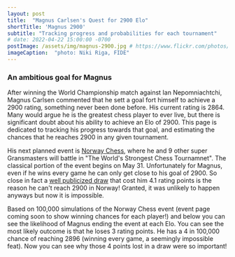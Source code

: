 ```yaml
---
layout: post
title:  "Magnus Carlsen's Quest for 2900 Elo"
shortTitle: 'Magnus 2900'
subtitle: "Tracking progress and probabilities for each tournament"
# date: 2022-04-22 15:00:00 -0700
postImage: /assets/img/magnus-2900.jpg # https://www.flickr.com/photos/fide/51782665101/
imageCaption:  "photo: Niki Riga, FIDE"
---
```


<script src="https://cdn.plot.ly/plotly-latest.min.js"></script> 

<style>
    .field td {padding: 3px 3px; }
    .field th {padding: 3px 3px; }
    .narrow {width: 50%; margin: auto;}
    .post-header{
        margin-bottom: 10px;
    }
    .post-title{
        margin-bottom: 10px;
    }
    .pad{
        padding: 5px;
    }
.postImage {
  display: block;
  text-align: center;
  margin-left: auto;
  margin-right: auto;
  font-size: 12px;
  max-height: 360px;
  padding-top: 0px;
}

.postImage img {
  height: auto;
  max-height: 360px;
}

.caption {
  display: block;
  text-align: center;
  margin-left: auto;
  margin-right: auto;
  font-size: 12px;
}
</style>

### An ambitious goal for Magnus

After winning the World Championship match against Ian Nepomniachtchi, Magnus Carlsen commented that he sett a goal fort himself to achieve a 2900 rating, something never been done before. His current rating is 2864. Many would argue he is the greatest chess player to ever live, but there is significant doubt about his ability to achieve an Elo of 2900. This page is dedicated to tracking his progress towards that goal, and estimating the chances that he reaches 2900 in any given tournament.

His next planned event is [Norway Chess][norway], where he and 9 other super Gransmasters will battle in "The World's Strongest Chess Tournamnet". The classical portion of the event begins on May 31. Unfortunately for Magnus, even if he wins every game he can only get close to his goal of 2900. So close in fact a [well publicized draw][draw] that cost him 4.1 rating points is the reason he can't reach 2900 in Norway! Granted, it was unlikely to happen anyways but now it is impossible.

Based on 100,000 simulations of the Norway Chess event (event page coming soon to show winning chances for each player!) and below you can see the likelihood of Magnus ending the event at each Elo. You can see the most likely outcome is that he loses 3 rating points. He has a 4 in 100,000 chance of reaching 2896 (winning every game, a seemingly impossible feat). Now you can see why those 4 points lost in a draw were so important!


<div>                            <div id="9c17ce6f-cce3-425b-9026-4e8ec9762760" class="plotly-graph-div" style="height:100%; width:100%;"></div>            <script type="text/javascript">                                    window.PLOTLYENV=window.PLOTLYENV || {};                                    if (document.getElementById("9c17ce6f-cce3-425b-9026-4e8ec9762760")) {                    Plotly.newPlot(                        "9c17ce6f-cce3-425b-9026-4e8ec9762760",                        [{"alignmentgroup":"True","hovertemplate":"Elo=%{x}<br>Probability (%)=%{y}<extra></extra>","legendgroup":"","marker":{"color":"#ffb703","pattern":{"shape":""}},"name":"","offsetgroup":"","orientation":"v","showlegend":false,"textposition":"auto","x":[2876,2856,2866,2871,2851,2881,2861,2846,2841,2831,2886,2836,2826,2891,2821,2896],"xaxis":"x","y":[6.721,17.309,18.86,13.4,11.347,2.408,20.686,5.562,2.22,0.158,0.574,0.652,0.025,0.072,0.002,0.004],"yaxis":"y","type":"bar"}],                        {"barmode":"relative","legend":{"title":{"text":"Grand Prix Result"},"tracegroupgap":0},"margin":{"t":60},"template":{"data":{"barpolar":[{"marker":{"line":{"color":"white","width":0.5},"pattern":{"fillmode":"overlay","size":10,"solidity":0.2}},"type":"barpolar"}],"bar":[{"error_x":{"color":"rgb(36,36,36)"},"error_y":{"color":"rgb(36,36,36)"},"marker":{"line":{"color":"white","width":0.5},"pattern":{"fillmode":"overlay","size":10,"solidity":0.2}},"type":"bar"}],"carpet":[{"aaxis":{"endlinecolor":"rgb(36,36,36)","gridcolor":"white","linecolor":"white","minorgridcolor":"white","startlinecolor":"rgb(36,36,36)"},"baxis":{"endlinecolor":"rgb(36,36,36)","gridcolor":"white","linecolor":"white","minorgridcolor":"white","startlinecolor":"rgb(36,36,36)"},"type":"carpet"}],"choropleth":[{"colorbar":{"outlinewidth":1,"tickcolor":"rgb(36,36,36)","ticks":"outside"},"type":"choropleth"}],"contourcarpet":[{"colorbar":{"outlinewidth":1,"tickcolor":"rgb(36,36,36)","ticks":"outside"},"type":"contourcarpet"}],"contour":[{"colorbar":{"outlinewidth":1,"tickcolor":"rgb(36,36,36)","ticks":"outside"},"colorscale":[[0.0,"#440154"],[0.1111111111111111,"#482878"],[0.2222222222222222,"#3e4989"],[0.3333333333333333,"#31688e"],[0.4444444444444444,"#26828e"],[0.5555555555555556,"#1f9e89"],[0.6666666666666666,"#35b779"],[0.7777777777777778,"#6ece58"],[0.8888888888888888,"#b5de2b"],[1.0,"#fde725"]],"type":"contour"}],"heatmapgl":[{"colorbar":{"outlinewidth":1,"tickcolor":"rgb(36,36,36)","ticks":"outside"},"colorscale":[[0.0,"#440154"],[0.1111111111111111,"#482878"],[0.2222222222222222,"#3e4989"],[0.3333333333333333,"#31688e"],[0.4444444444444444,"#26828e"],[0.5555555555555556,"#1f9e89"],[0.6666666666666666,"#35b779"],[0.7777777777777778,"#6ece58"],[0.8888888888888888,"#b5de2b"],[1.0,"#fde725"]],"type":"heatmapgl"}],"heatmap":[{"colorbar":{"outlinewidth":1,"tickcolor":"rgb(36,36,36)","ticks":"outside"},"colorscale":[[0.0,"#440154"],[0.1111111111111111,"#482878"],[0.2222222222222222,"#3e4989"],[0.3333333333333333,"#31688e"],[0.4444444444444444,"#26828e"],[0.5555555555555556,"#1f9e89"],[0.6666666666666666,"#35b779"],[0.7777777777777778,"#6ece58"],[0.8888888888888888,"#b5de2b"],[1.0,"#fde725"]],"type":"heatmap"}],"histogram2dcontour":[{"colorbar":{"outlinewidth":1,"tickcolor":"rgb(36,36,36)","ticks":"outside"},"colorscale":[[0.0,"#440154"],[0.1111111111111111,"#482878"],[0.2222222222222222,"#3e4989"],[0.3333333333333333,"#31688e"],[0.4444444444444444,"#26828e"],[0.5555555555555556,"#1f9e89"],[0.6666666666666666,"#35b779"],[0.7777777777777778,"#6ece58"],[0.8888888888888888,"#b5de2b"],[1.0,"#fde725"]],"type":"histogram2dcontour"}],"histogram2d":[{"colorbar":{"outlinewidth":1,"tickcolor":"rgb(36,36,36)","ticks":"outside"},"colorscale":[[0.0,"#440154"],[0.1111111111111111,"#482878"],[0.2222222222222222,"#3e4989"],[0.3333333333333333,"#31688e"],[0.4444444444444444,"#26828e"],[0.5555555555555556,"#1f9e89"],[0.6666666666666666,"#35b779"],[0.7777777777777778,"#6ece58"],[0.8888888888888888,"#b5de2b"],[1.0,"#fde725"]],"type":"histogram2d"}],"histogram":[{"marker":{"line":{"color":"white","width":0.6}},"type":"histogram"}],"mesh3d":[{"colorbar":{"outlinewidth":1,"tickcolor":"rgb(36,36,36)","ticks":"outside"},"type":"mesh3d"}],"parcoords":[{"line":{"colorbar":{"outlinewidth":1,"tickcolor":"rgb(36,36,36)","ticks":"outside"}},"type":"parcoords"}],"pie":[{"automargin":true,"type":"pie"}],"scatter3d":[{"line":{"colorbar":{"outlinewidth":1,"tickcolor":"rgb(36,36,36)","ticks":"outside"}},"marker":{"colorbar":{"outlinewidth":1,"tickcolor":"rgb(36,36,36)","ticks":"outside"}},"type":"scatter3d"}],"scattercarpet":[{"marker":{"colorbar":{"outlinewidth":1,"tickcolor":"rgb(36,36,36)","ticks":"outside"}},"type":"scattercarpet"}],"scattergeo":[{"marker":{"colorbar":{"outlinewidth":1,"tickcolor":"rgb(36,36,36)","ticks":"outside"}},"type":"scattergeo"}],"scattergl":[{"marker":{"colorbar":{"outlinewidth":1,"tickcolor":"rgb(36,36,36)","ticks":"outside"}},"type":"scattergl"}],"scattermapbox":[{"marker":{"colorbar":{"outlinewidth":1,"tickcolor":"rgb(36,36,36)","ticks":"outside"}},"type":"scattermapbox"}],"scatterpolargl":[{"marker":{"colorbar":{"outlinewidth":1,"tickcolor":"rgb(36,36,36)","ticks":"outside"}},"type":"scatterpolargl"}],"scatterpolar":[{"marker":{"colorbar":{"outlinewidth":1,"tickcolor":"rgb(36,36,36)","ticks":"outside"}},"type":"scatterpolar"}],"scatter":[{"marker":{"colorbar":{"outlinewidth":1,"tickcolor":"rgb(36,36,36)","ticks":"outside"}},"type":"scatter"}],"scatterternary":[{"marker":{"colorbar":{"outlinewidth":1,"tickcolor":"rgb(36,36,36)","ticks":"outside"}},"type":"scatterternary"}],"surface":[{"colorbar":{"outlinewidth":1,"tickcolor":"rgb(36,36,36)","ticks":"outside"},"colorscale":[[0.0,"#440154"],[0.1111111111111111,"#482878"],[0.2222222222222222,"#3e4989"],[0.3333333333333333,"#31688e"],[0.4444444444444444,"#26828e"],[0.5555555555555556,"#1f9e89"],[0.6666666666666666,"#35b779"],[0.7777777777777778,"#6ece58"],[0.8888888888888888,"#b5de2b"],[1.0,"#fde725"]],"type":"surface"}],"table":[{"cells":{"fill":{"color":"rgb(237,237,237)"},"line":{"color":"white"}},"header":{"fill":{"color":"rgb(217,217,217)"},"line":{"color":"white"}},"type":"table"}]},"layout":{"annotationdefaults":{"arrowhead":0,"arrowwidth":1},"autotypenumbers":"strict","coloraxis":{"colorbar":{"outlinewidth":1,"tickcolor":"rgb(36,36,36)","ticks":"outside"}},"colorscale":{"diverging":[[0.0,"rgb(103,0,31)"],[0.1,"rgb(178,24,43)"],[0.2,"rgb(214,96,77)"],[0.3,"rgb(244,165,130)"],[0.4,"rgb(253,219,199)"],[0.5,"rgb(247,247,247)"],[0.6,"rgb(209,229,240)"],[0.7,"rgb(146,197,222)"],[0.8,"rgb(67,147,195)"],[0.9,"rgb(33,102,172)"],[1.0,"rgb(5,48,97)"]],"sequential":[[0.0,"#440154"],[0.1111111111111111,"#482878"],[0.2222222222222222,"#3e4989"],[0.3333333333333333,"#31688e"],[0.4444444444444444,"#26828e"],[0.5555555555555556,"#1f9e89"],[0.6666666666666666,"#35b779"],[0.7777777777777778,"#6ece58"],[0.8888888888888888,"#b5de2b"],[1.0,"#fde725"]],"sequentialminus":[[0.0,"#440154"],[0.1111111111111111,"#482878"],[0.2222222222222222,"#3e4989"],[0.3333333333333333,"#31688e"],[0.4444444444444444,"#26828e"],[0.5555555555555556,"#1f9e89"],[0.6666666666666666,"#35b779"],[0.7777777777777778,"#6ece58"],[0.8888888888888888,"#b5de2b"],[1.0,"#fde725"]]},"colorway":["#1F77B4","#FF7F0E","#2CA02C","#D62728","#9467BD","#8C564B","#E377C2","#7F7F7F","#BCBD22","#17BECF"],"font":{"color":"rgb(36,36,36)"},"geo":{"bgcolor":"white","lakecolor":"white","landcolor":"white","showlakes":true,"showland":true,"subunitcolor":"white"},"hoverlabel":{"align":"left"},"hovermode":"closest","mapbox":{"style":"light"},"paper_bgcolor":"white","plot_bgcolor":"white","polar":{"angularaxis":{"gridcolor":"rgb(232,232,232)","linecolor":"rgb(36,36,36)","showgrid":false,"showline":true,"ticks":"outside"},"bgcolor":"white","radialaxis":{"gridcolor":"rgb(232,232,232)","linecolor":"rgb(36,36,36)","showgrid":false,"showline":true,"ticks":"outside"}},"scene":{"xaxis":{"backgroundcolor":"white","gridcolor":"rgb(232,232,232)","gridwidth":2,"linecolor":"rgb(36,36,36)","showbackground":true,"showgrid":false,"showline":true,"ticks":"outside","zeroline":false,"zerolinecolor":"rgb(36,36,36)"},"yaxis":{"backgroundcolor":"white","gridcolor":"rgb(232,232,232)","gridwidth":2,"linecolor":"rgb(36,36,36)","showbackground":true,"showgrid":false,"showline":true,"ticks":"outside","zeroline":false,"zerolinecolor":"rgb(36,36,36)"},"zaxis":{"backgroundcolor":"white","gridcolor":"rgb(232,232,232)","gridwidth":2,"linecolor":"rgb(36,36,36)","showbackground":true,"showgrid":false,"showline":true,"ticks":"outside","zeroline":false,"zerolinecolor":"rgb(36,36,36)"}},"shapedefaults":{"fillcolor":"black","line":{"width":0},"opacity":0.3},"ternary":{"aaxis":{"gridcolor":"rgb(232,232,232)","linecolor":"rgb(36,36,36)","showgrid":false,"showline":true,"ticks":"outside"},"baxis":{"gridcolor":"rgb(232,232,232)","linecolor":"rgb(36,36,36)","showgrid":false,"showline":true,"ticks":"outside"},"bgcolor":"white","caxis":{"gridcolor":"rgb(232,232,232)","linecolor":"rgb(36,36,36)","showgrid":false,"showline":true,"ticks":"outside"}},"title":{"x":0.05},"xaxis":{"automargin":true,"gridcolor":"rgb(232,232,232)","linecolor":"rgb(36,36,36)","showgrid":false,"showline":true,"ticks":"outside","title":{"standoff":15},"zeroline":false,"zerolinecolor":"rgb(36,36,36)"},"yaxis":{"automargin":true,"gridcolor":"rgb(232,232,232)","linecolor":"rgb(36,36,36)","showgrid":false,"showline":true,"ticks":"outside","title":{"standoff":15},"zeroline":false,"zerolinecolor":"rgb(36,36,36)"}}},"title":{"text":"Chasing 2900: Magnus Elo after Norway Chess"},"xaxis":{"anchor":"y","domain":[0.0,1.0],"title":{"text":"Elo"}},"yaxis":{"anchor":"x","domain":[0.0,1.0],"title":{"text":"Probability (%)"}}},                        {"responsive": true}                    )                };                            </script>        </div>


### Methodology

Some of you may be familiar with my work publishing [tournament simulations][sims], and the methodology here is very similar. I am using a [machine learning][predict] algorithm to predict the outcome of each game, and simulating the results of the tournament many times so we can estimate the chances of various outcomes (for example, "who will win the Candidates Tournament?", or "what will Magnus' Elo be?"). You can also explore the [Python code][repo], if you are interested.

[norway]: https://norwaychess.no/en
[draw]: https://en.chessbase.com/post/geir-sune-ostmoe-draws-magnus-carlsen
[sims]: https://pawnalyze.com/tournaments/2022-candidates-tournament/
[predict]: https://pawnalyze.com/tournament/2022/02/27/Elo-Rating-Accuracy-Is-Machine-Learning-Better.html
[repo]: https://github.com/cmwetherell/cmwetherell.github.io/tree/main/chessSim